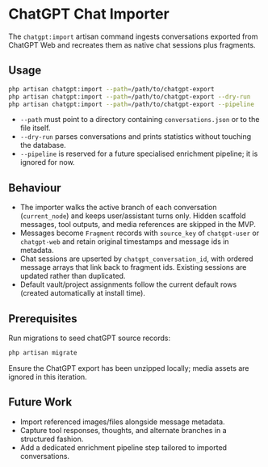 # ChatGPT Chat Importer

The `chatgpt:import` artisan command ingests conversations exported from ChatGPT Web and recreates them as native chat sessions plus fragments.

## Usage

```bash
php artisan chatgpt:import --path=/path/to/chatgpt-export
php artisan chatgpt:import --path=/path/to/chatgpt-export --dry-run
php artisan chatgpt:import --path=/path/to/chatgpt-export --pipeline
```

- `--path` must point to a directory containing `conversations.json` or to the file itself.
- `--dry-run` parses conversations and prints statistics without touching the database.
- `--pipeline` is reserved for a future specialised enrichment pipeline; it is ignored for now.

## Behaviour

- The importer walks the active branch of each conversation (`current_node`) and keeps user/assistant turns only. Hidden scaffold messages, tool outputs, and media references are skipped in the MVP.
- Messages become `Fragment` records with `source_key` of `chatgpt-user` or `chatgpt-web` and retain original timestamps and message ids in metadata.
- Chat sessions are upserted by `chatgpt_conversation_id`, with ordered message arrays that link back to fragment ids. Existing sessions are updated rather than duplicated.
- Default vault/project assignments follow the current default rows (created automatically at install time).

## Prerequisites

Run migrations to seed chatGPT source records:

```bash
php artisan migrate
```

Ensure the ChatGPT export has been unzipped locally; media assets are ignored in this iteration.

## Future Work

- Import referenced images/files alongside message metadata.
- Capture tool responses, thoughts, and alternate branches in a structured fashion.
- Add a dedicated enrichment pipeline step tailored to imported conversations.
